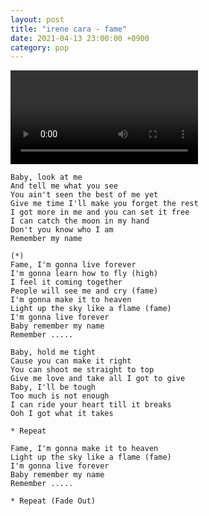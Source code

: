 ```yaml
---
layout: post
title: "irene cara - fame"
date: 2021-04-13 23:00:00 +0900
category: pop
---
```


<div class="video-container">
    <video id="player" class="video-js vjs-default-skin vjs-big-play-centered" data-json="/public/json/pop/irene cara - fame.json"></video>
</div>

```
Baby, look at me
And tell me what you see
You ain't seen the best of me yet
Give me time I'll make you forget the rest
I got more in me and you can set it free
I can catch the moon in my hand
Don't you know who I am
Remember my name

(*)
Fame, I'm gonna live forever
I'm gonna learn how to fly (high)
I feel it coming together
People will see me and cry (fame)
I'm gonna make it to heaven
Light up the sky like a flame (fame)
I'm gonna live forever
Baby remember my name
Remember .....

Baby, hold me tight
Cause you can make it right
You can shoot me straight to top
Give me love and take all I got to give
Baby, I'll be tough
Too much is not enough
I can ride your heart till it breaks
Ooh I got what it takes

* Repeat

Fame, I'm gonna make it to heaven
Light up the sky like a flame (fame)
I'm gonna live forever
Baby remember my name
Remember .....

* Repeat (Fade Out)
```